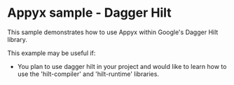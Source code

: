 # Appyx sample - Dagger Hilt

This sample demonstrates how to use Appyx within Google's Dagger Hilt library.

This example may be useful if:
- You plan to use dagger hilt in your project and would like to learn how to use the 'hilt-compiler' and 'hilt-runtime' libraries.
